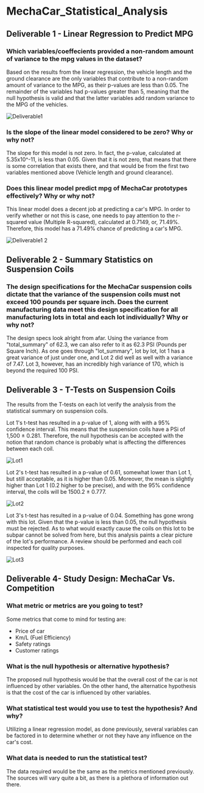 # MechaCar_Statistical_Analysis

## Deliverable 1 - Linear Regression to Predict MPG

### Which variables/coeffecients provided a non-random amount of variance to the mpg values in the dataset?

Based on the results from the linear regression, the vehicle length and the ground clearance are the only variables that contribute to a non-random amount of variance to the MPG, as their p-values are less than 0.05. The remainder of the variables had p-values greater than 5, meaning that the null hypothesis is valid and that the latter variables add random variance to the MPG of the vehicles.

![Deliverable1](https://user-images.githubusercontent.com/111096246/207481526-7a8fa929-4be8-4b91-b308-75f858aea631.PNG)

### Is the slope of the linear model considered to be zero? Why or why not?

The slope for this model is not zero. In fact, the p-value, calculated at 5.35x10^-11, is less than 0.05. Given that it is not zero, that means that there is some correlation that exists there, and that would be from the first two variables mentioned above (Vehicle length and ground clearance).

### Does this linear model predict mpg of MechaCar prototypes effectively? Why or why not?

This linear model does a decent job at predicting a car's MPG. In order to verify whether or not this is case, one needs to pay attention to the r-squared value (Multiple R-squared), calculated at 0.7149, or, 71.49%. Therefore, this model has a 71.49% chance of predicting a car's MPG.

![Deliverable1 2](https://user-images.githubusercontent.com/111096246/207481550-f5539bd6-64a5-437b-a869-f549bc293e7a.PNG)

## Deliverable 2 - Summary Statistics on Suspension Coils

### The design specifications for the MechaCar suspension coils dictate that the variance of the suspension coils must not exceed 100 pounds per square inch. Does the current manufacturing data meet this design specification for all manufacturing lots in total and each lot individually? Why or why not?

The design specs look alright from afar. Using the variance from "total_summary" of 62.3, we can also refer to it as 62.3 PSI (Pounds per Square Inch). As one goes through "lot_summary", lot by lot, lot 1 has a great variance of just under one, and Lot 2 did well as well with a variance of 7.47. Lot 3, however, has an incredibly high variance of 170, which is beyond the required 100 PSI.

## Deliverable 3 - T-Tests on Suspension Coils

The results from the T-tests on each lot verify the analysis from the statistical summary on suspension coils.

Lot 1's t-test has resulted in a p-value of 1, along with with a 95% confidence interval. This means that the suspension coils have a PSi of 1,500 ± 0.281. Therefore, the null hypothesis can be accepted with the notion that random chance is probably what is affecting the differences between each coil.

![Lot1](https://user-images.githubusercontent.com/111096246/207485558-74923436-d71f-44ed-b699-160128dc8f68.PNG)

Lot 2's t-test has resulted in a p-value of 0.61, somewhat lower than Lot 1, but still acceptable, as it is higher than 0.05. Moreover, the mean is slightly higher than Lot 1 (0.2 higher to be precise), and with the 95% confidence interval, the coils will be 1500.2 ± 0.777.

![Lot2](https://user-images.githubusercontent.com/111096246/207485578-bc9ae98a-9ddd-4c59-93c7-bc5d580e3820.PNG)

Lot 3's t-test has resulted in a p-value of 0.04. Something has gone wrong with this lot. Given that the p-value is less than 0.05, the null hypothesis must be rejected. As to what would exactly cause the coils on this lot to be subpar cannot be solved from here, but this analysis paints a clear picture of the lot's performance. A review should be performed and each coil inspected for quality purposes.

![Lot3](https://user-images.githubusercontent.com/111096246/207485591-dda135f3-79a5-4c83-ae67-9ab85866bc76.PNG)

## Deliverable 4- Study Design: MechaCar Vs. Competition

### What metric or metrics are you going to test?

Some metrics that come to mind for testing are:
- Price of car
- Km/L (Fuel Efficiency)
- Safety ratings
- Customer ratings

### What is the null hypothesis or alternative hypothesis?

The proposed null hypothesis would be that the overall cost of the car is not influenced by other variables.
On the other hand, the alternatice hypothesis is that the cost of the car is influenced by other variables.

### What statistical test would you use to test the hypothesis? And why?
Utilizing a linear regression model, as done previously, several variables can be factored in to determine whether or not they have any influence on the car's cost.

### What data is needed to run the statistical test?
The data required would be the same as the metrics mentioned previously. The sources will vary quite a bit, as there is a plethora of information out there. 
